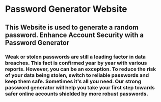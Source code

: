 # Password Generator Website
## This Website is used to generate a random password. Enhance Account Security with a Password Generator
### Weak or stolen passwords are still a leading factor in data breaches. This fact is confirmed year by year with various reports. However, you can be an exception. To reduce the risk of your data being stolen, switch to reliable passwords and keep them safe. Sometimes it's all you need. Our strong password generator will help you take your first step towards safer online accounts shielded by more robust passwords.
